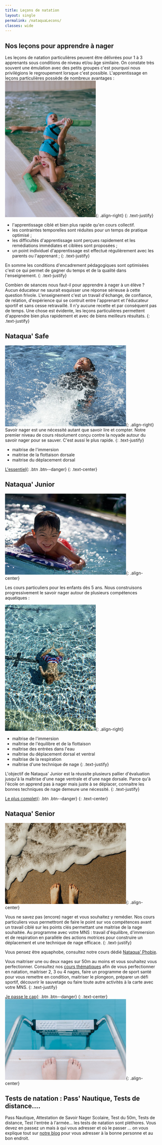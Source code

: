 ```yaml
---
title: Leçons de natation
layout: single
permalink: /nataquaLecons/
classes: wide
---
```

<a name="coursPrestations"></a>

## Nos leçons pour apprendre à nager


Les leçons de natation particulières peuvent être délivrées pour 1 à 3 apprenants sous conditions de niveau et/ou âge similaire. On constate très souvent une émulation avec des petits groupes c'est pourquoi nous privilégions le regroupement lorsque c'est possible. L'apprentissage en leçons particulières possède de nombreux avantages : 
![photo enfants apprentissage](/assets/images/photo_nataquaLecon1.jpg){: .align-right}
{: .text-justify}
- l'apprentissage ciblé et bien plus rapide qu'en cours collectif. 
- les contraintes temporelles sont réduites pour un temps de pratique optimisé ;
- les difficultés d'apprentissage sont perçues rapidement et les remédiations immédiates et ciblées sont proposées ;
- un point individuel d'apprentissage est effectué régulièrement avec les parents ou l'apprenant ;
{: .text-justify}

En somme les conditions d'encadrement pédagogiques sont optimisées c'est ce qui permet de gagner du temps et de la qualité dans l'enseignement.
{: .text-justify}

Combien de séances nous faut-il pour apprendre à nager à un élève ? Aucun éducateur ne saurait esquisser une réponse sérieuse à cette question frivole. L'enseignement c'est un travail d'échange, de confiance, de relation, d'expérience qui se contruit entre l'apprenant et l'éducateur sportif et sans cesse retravaillé. Il n'y aucune recette et par conséquent pas de temps. Une chose est évidente, les leçons particulières permettent d'apprendre bien plus rapidement et avec de biens meilleurs résultats.
{: .text-justify}

<a name="nataquaSafe"></a>

## Nataqua' Safe

![photo enfants battements dorsal](/assets/images/photo_nataquaSafe.jpg){: .align-right}
Savoir nager est une nécessité autant que savoir lire et compter.
Notre premier niveau de cours résolument conçu contre la noyade autour du savoir nager pour se sauver. C'est aussi le plus rapide.
{: .text-justify}

- maitrise de l'immersion
- maitrise de la flottaison dorsale
- maitrise du déplacement dorsal 

[L'essentiel](/contact/){: .btn .btn--danger}
{: .text-center}

<a name="nataquaJunior"></a>

## Nataqua' Junior

![photo enfants apprentissage ventral sur planche](/assets/images/photo_nataquaJunior3.jpg){: .align-center}

Les cours particuliers pour les enfants dès 5 ans. 
Nous construisons progressivement le savoir nager autour de plusieurs compétences aquatiques :

![photo enfants apprentissage ventral sur planche](/assets/images/photo_nataquaJunior5.jpg){: .align-right}
- maîtrise de l'immersion
- maîtrise de l'équilibre et de la flottaison
- maîtrise des entrées dans l'eau
- maîtrise du déplacement dorsal et ventral
- maîtrise de la respiration
- maîtrise d'une technique de nage
{: .text-justify}

L'objectif de Nataqua' Junior est la réussite plusieurs pallier d'évaluation jusqu'à la maîtrise d'une nage ventrale et d'une nage dorsale. Parce qu'à l'école on apprend pas à nager mais juste à se déplacer, connaitre les bonnes techniques de nage demeure une nécessité.
{: .text-justify}

[Le plus complet](/contact/){: .btn .btn--danger}
{: .text-center}



<a name="nataquaSenior"></a>

## Nataqua' Senior

![photo enfants apprentissage ventral sur planche](/assets/images/photo_nataquaSenior1.jpg){: .align-center}

Vous ne savez pas (encore) nager et vous souhaitez y remédier. Nos cours particuliers vous permettront de faire le point sur vos compétences avant un travail ciblé sur les points clés permettant une maitrise de la nage souhaitée.
Au programme avec votre MNS : travail d'équilibre, d'immersion et de respiration en parallèle des actions motrices pour construire un déplacement et une technique de nage efficace.
{: .text-justify}

Vous pensez être aquaphobe, consultez notre cours dédié [Nataqua' Phobie]().

Vous maitriser une ou deux nages sur 50m au moins et vous souhaitez vous perfectionner. Consultez nos [cours thématiques](#nataquaCours) afin de vous perfectionner en natation, maitriser 2, 3 ou 4 nages, faire un programme de sport santé pour vous remettre en condition, maitriser le plongeon, préparer un défi sportif, découvrir le sauvetage ou faire toute autre activités à la carte avec votre MNS.
{: .text-justify}

[Je passe le cap](/contact/){: .btn .btn--danger}
{: .text-center}
![photo enfants apprentissage ventral sur planche](/assets/images/photo_nataquaSenior2.jpg){: .align-center}

<a name="nataquaThem"></a>


## Tests de natation : Pass' Nautique, Tests de distance....

Pass Nautique, Attestation de Savoir Nager Scolaire, Test du 50m, Tests de distance, Test l'entrée à l'armée... les tests de natation sont pléthores. Vous devez en passez un mais à qui vous adresser et où le passer ... on vous explique tout sur [notre blog]() pour vous adresser à la bonne personne et au bon endroit. 